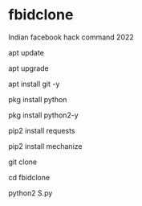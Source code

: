 # fbidclone
Indian facebook hack command 2022

apt update

apt upgrade

apt install git -y

pkg install python

pkg install python2-y

pip2 install requests

pip2 install mechanize

git clone 

cd fbidclone

python2 S.py
